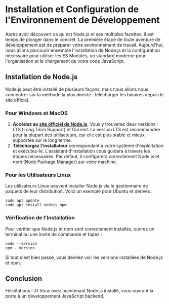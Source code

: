 # Installation et Configuration de l'Environnement de Développement

Après avoir découvert ce qu'est Node.js et ses multiples facettes, il est temps de plonger dans le concret. La première étape de toute aventure de développement est de préparer votre environnement de travail. Aujourd'hui, nous allons parcourir ensemble l'installation de Node.js et la configuration nécessaire pour utiliser les ES Modules, un standard moderne pour l'organisation et le chargement de votre code JavaScript.

## Installation de Node.js

Node.js peut être installé de plusieurs façons, mais nous allons nous concentrer sur la méthode la plus directe : télécharger les binaires depuis le site officiel.

### Pour Windows et MacOS

1. **Accédez au [site officiel de Node.js](https://nodejs.org/)**. Vous y trouverez deux versions : LTS (Long Term Support) et Current. La version LTS est recommandée pour la plupart des utilisateurs, car elle est plus stable et mieux supportée sur le long terme.
2. **Téléchargez l'installateur** correspondant à votre système d'exploitation et exécutez-le. L'assistant d'installation vous guidera à travers les étapes nécessaires. Par défaut, il configurera correctement Node.js et npm (Node Package Manager) sur votre machine.

### Pour les Utilisateurs Linux

Les utilisateurs Linux peuvent installer Node.js via le gestionnaire de paquets de leur distribution. Voici un exemple pour Ubuntu et dérivés :

```shell
sudo apt update
sudo apt install nodejs npm
```

### Vérification de l'Installation

Pour vérifier que Node.js et npm sont correctement installés, ouvrez un terminal ou une invite de commande et tapez :

```shell
node --version
npm --version
```

Si tout s'est bien passé, vous devriez voir les versions installées de Node.js et npm.

## Conclusion

Félicitations ! :D
Vous avez maintenant Node.js installé, vous ouvrant la porte à un développement JavaScript backend.
